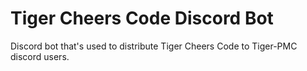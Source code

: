 # Tiger Cheers Code Discord Bot

Discord bot that's used to distribute Tiger Cheers Code to Tiger-PMC discord users.